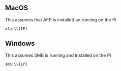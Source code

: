 
## MacOS

This assumes that AFP is installed an running on the Pi

    afp:\\[IP]
    
## Windows

This assumes SMB is running and installed on the Pi

    smb:\\[IP]